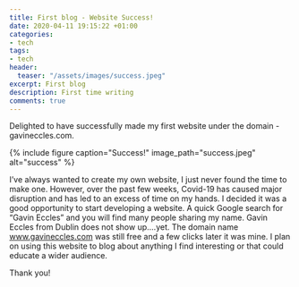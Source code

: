 ```yaml
---
title: First blog - Website Success!
date: 2020-04-11 19:15:22 +01:00
categories:
- tech
tags:
- tech
header:
  teaser: "/assets/images/success.jpeg"
excerpt: First blog
description: First time writing
comments: true
---
```


Delighted to have successfully made my first website under the domain - gavineccles.com.

{% include figure caption="Success!" image_path="success.jpeg" alt="success" %}

I’ve always wanted to create my own website, I just never found the time to make one. However, over the past few weeks, Covid-19 has caused major disruption and has led to an excess of time on my hands. I decided it was a good opportunity to start developing a website. A quick Google search for “Gavin Eccles” and you will find many people sharing my name. Gavin Eccles from Dublin does not show up....yet. The domain name www.gavineccles.com was still free and a few clicks later it was mine. I plan on using this website to blog about anything I find interesting or that could educate a wider audience. 

Thank you!

